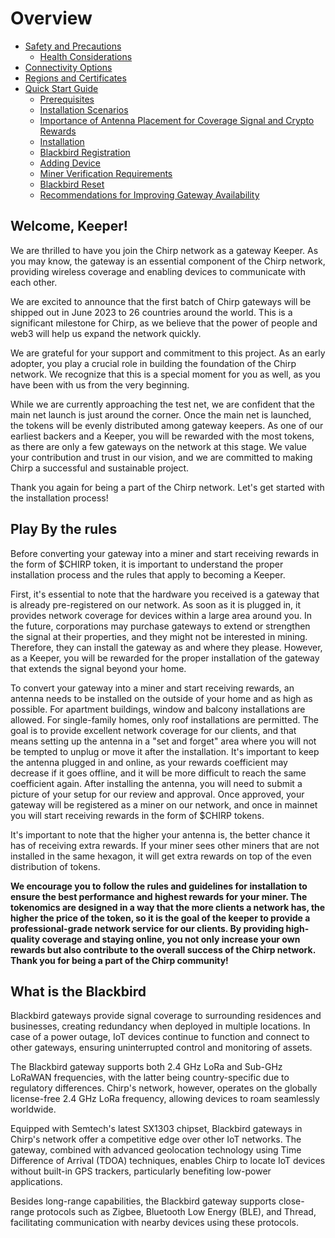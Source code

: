 # Overview

* [Safety and Precautions](1-safety/)
  * [Health Considerations](1-safety/health.md)
* [Connectivity Options](connectivity.md)
* [Regions and Certificates](0-regions.md)
* [Quick Start Guide](2-quick-start-guide/)
  * [Prerequisites](2-quick-start-guide/1-prerequisites.md)
  * [Installation Scenarios](2-quick-start-guide/2-installation-scenarios.md)
  * [Importance of Antenna Placement for Coverage Signal and Crypto Rewards](2-quick-start-guide/3-placementrewards.md)
  * [Installation](2-quick-start-guide/4-installation.md)
  * [Blackbird Registration](2-quick-start-guide/5-registration.md)
  * [Adding Device](2-quick-start-guide/6-adding-device.md)
  * [Miner Verification Requirements](2-quick-start-guide/7-verification.md)
  * [Blackbird Reset](2-quick-start-guide/8-reset.md)
  * [Recommendations for Improving Gateway Availability](2-quick-start-guide/9-availability.md)

## Welcome, Keeper! <a href="#welcome-keeper" id="welcome-keeper"></a>

We are thrilled to have you join the Chirp network as a gateway Keeper. As you may know, the gateway is an essential component of the Chirp network, providing wireless coverage and enabling devices to communicate with each other.

We are excited to announce that the first batch of Chirp gateways will be shipped out in June 2023 to 26 countries around the world. This is a significant milestone for Chirp, as we believe that the power of people and web3 will help us expand the network quickly.

We are grateful for your support and commitment to this project. As an early adopter, you play a crucial role in building the foundation of the Chirp network. We recognize that this is a special moment for you as well, as you have been with us from the very beginning.

While we are currently approaching the test net, we are confident that the main net launch is just around the corner. Once the main net is launched, the tokens will be evenly distributed among gateway keepers. As one of our earliest backers and a Keeper, you will be rewarded with the most tokens, as there are only a few gateways on the network at this stage. We value your contribution and trust in our vision, and we are committed to making Chirp a successful and sustainable project.

Thank you again for being a part of the Chirp network. Let's get started with the installation process!

## Play By the rules <a href="#play-by-the-rules" id="play-by-the-rules"></a>

Before converting your gateway into a miner and start receiving rewards in the form of $CHIRP token, it is important to understand the proper installation process and the rules that apply to becoming a Keeper.

First, it's essential to note that the hardware you received is a gateway that is already pre-registered on our network. As soon as it is plugged in, it provides network coverage for devices within a large area around you. In the future, corporations may purchase gateways to extend or strengthen the signal at their properties, and they might not be interested in mining. Therefore, they can install the gateway as and where they please. However, as a Keeper, you will be rewarded for the proper installation of the gateway that extends the signal beyond your home.

To convert your gateway into a miner and start receiving rewards, an antenna needs to be installed on the outside of your home and as high as possible. For apartment buildings, window and balcony installations are allowed. For single-family homes, only roof installations are permitted. The goal is to provide excellent network coverage for our clients, and that means setting up the antenna in a "set and forget" area where you will not be tempted to unplug or move it after the installation. It's important to keep the antenna plugged in and online, as your rewards coefficient may decrease if it goes offline, and it will be more difficult to reach the same coefficient again. After installing the antenna, you will need to submit a picture of your setup for our review and approval. Once approved, your gateway will be registered as a miner on our network, and once in mainnet you will start receiving rewards in the form of $CHIRP tokens.

It's important to note that the higher your antenna is, the better chance it has of receiving extra rewards. If your miner sees other miners that are not installed in the same hexagon, it will get extra rewards on top of the even distribution of tokens.

**We encourage you to follow the rules and guidelines for installation to ensure the best performance and highest rewards for your miner. The tokenomics are designed in a way that the more clients a network has, the higher the price of the token, so it is the goal of the keeper to provide a professional-grade network service for our clients. By providing high-quality coverage and staying online, you not only increase your own rewards but also contribute to the overall success of the Chirp network. Thank you for being a part of the Chirp community!**

## What is the Blackbird

Blackbird gateways provide signal coverage to surrounding residences and businesses, creating redundancy when deployed in multiple locations. In case of a power outage, IoT devices continue to function and connect to other gateways, ensuring uninterrupted control and monitoring of assets.

The Blackbird gateway supports both 2.4 GHz LoRa and Sub-GHz LoRaWAN frequencies, with the latter being country-specific due to regulatory differences. Chirp's network, however, operates on the globally license-free 2.4 GHz LoRa frequency, allowing devices to roam seamlessly worldwide.

Equipped with Semtech's latest SX1303 chipset, Blackbird gateways in Chirp's network offer a competitive edge over other IoT networks. The gateway, combined with advanced geolocation technology using Time Difference of Arrival (TDOA) techniques, enables Chirp to locate IoT devices without built-in GPS trackers, particularly benefiting low-power applications.

Besides long-range capabilities, the Blackbird gateway supports close-range protocols such as Zigbee, Bluetooth Low Energy (BLE), and Thread, facilitating communication with nearby devices using these protocols.
